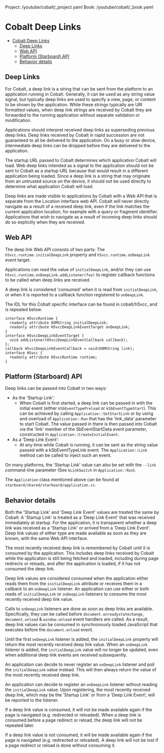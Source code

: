 Project: /youtube/cobalt/_project.yaml
Book: /youtube/cobalt/_book.yaml

# Cobalt Deep Links

- [Cobalt Deep Links](#cobalt-deep-links)
  - [Deep Links](#deep-links)
  - [Web API](#web-api)
  - [Platform (Starboard) API](#platform-starboard-api)
  - [Behavior details](#behavior-details)
## Deep Links

For Cobalt, a deep link is a string that can be sent from the platform to an
application running in Cobalt. Generally, it can be used as any string value
signal, but typically deep links are used to specify a view, page, or content
to be shown by the application. While these strings typically are URI formatted
values, when deep link strings are received by Cobalt they are forwarded to the
running application without separate validation or modification.

Applications should interpret received deep links as superseding previous deep
links. Deep links received by Cobalt in rapid succession are not guaranteed to
all be delivered to the application. On a busy or slow device, intermediate
deep links can be dropped before they are delivered to the application.

The startup URL passed to Cobalt determines which application Cobalt will load.
Web deep links intended as a signal to the application should not be sent to
Cobalt as a startup URL because that would result in a different application
being loaded. Since a deep link is a string that may originate from an
untrusted source on the device, it should not be used directly to determine
what application Cobalt will load.

Deep links are made visible to applications by Cobalt with a Web API that is
separate from the Location interface web API. Cobalt will never directly
navigate as a result of a received deep link, even if the link matches the
current application location, for example with a query or fragment identifier.
Applications that wish to navigate as a result of incoming deep links should do
so explicitly when they are received.

## Web API

The deep link Web API consists of two parts: The
`h5vcc.runtime.initialDeepLink` property and `h5vcc.runtime.onDeepLink` event
target.

Applications can read the value of `initialDeepLink`, and/or they can use
`h5vcc.runtime.onDeepLink.addListener(foo)` to register callback functions to
be called when deep links are received.

A deep link is considered 'consumed' when it is read from `initialDeepLink`, or
when it is reported to a callback function registered to `onDeepLink`.

The IDL for this Cobalt specific interface can be found in cobalt/h5vcc, and is
repeated below.

```
interface H5vccRuntime {
  readonly attribute DOMString initialDeepLink;
  readonly attribute H5vccDeepLinkEventTarget onDeepLink;
}
interface H5vccDeepLinkEventTarget {
  void addListener(H5vccDeepLinkEventCallback callback);
};
callback H5vccDeepLinkEventCallback = void(DOMString link);
interface H5vcc {
  readonly attribute H5vccRuntime runtime;
}
```

## Platform (Starboard) API

Deep links can be passed into Cobalt in two ways:
 * As the 'Startup Link':
   * When Cobalt is first started, a deep link can be passed in with the
     initial event (either `kSbEventTypePreload` or `kSbEventTypeStart`). This
     can be achieved by calling `Application::SetStartLink` or by using and
     overload of `Application::Run` that has the 'link_data' parameter to start
     Cobalt. The value passed in there is then passed into Cobalt via the
     'link' member of the SbEventStartData event parameter, constructed in
     `Application::CreateInitialEvent`.
 * As a 'Deep Link Event':
   * At any time while Cobalt is running, it can be sent as the string value
     passed with a kSbEventTypeLink event. The `Application::Link` method can
     be called to inject such an event.

On many platforms, the 'Startup Link' value can also be set with the `--link`
command-line parameter (See `kLinkSwitch` in `Application::Run`).

The `Application` class mentioned above can be found at
`starboard/shared/starboard/application.cc`.

## Behavior details

Both the 'Startup Link' and 'Deep Link Event' values are treated the same by
Cobalt: A 'Startup Link' is treated as a 'Deep Link Event' that was received
immediately at startup. For the application, it is transparent whether a deep
link was received as a 'Startup Link' or arrived from a 'Deep Link Event'. Deep
link values of either type are made available as soon as they are known, with
the same Web API interface.

The most recently received deep link is remembered by Cobalt until it is
consumed by the application. This includes deep links received by Cobalt while
the application is still being fetched and loaded, including during page
redirects or reloads, and after the application is loaded, if it has not
consumed the deep link.

Deep link values are considered consumed when the application either reads them
from the `initialDeepLink` attribute or receives them in a callback to an
`onDeepLink` listener. An application can use either or both reads of
`initialDeepLink` or `onDeepLink` listeners to consume the most recently
received deep link value.

Calls to `onDeepLink` listeners are done as soon as deep links are available.
Specifically, they can be called before `document.onreadystatechange`,
`document.onload` & `window.onload` event handlers are called. As a result,
deep link values can be consumed in synchronously loaded JavaScript that
executes before the `document.onload` event.

Until the first `onDeepLink` listener is added, the `initialDeepLink` property
will return the most recently received deep link value. When an `onDeepLink`
listener is added, the `initialDeepLink` value will no longer be updated, even
when additional deep link events are received subsequently.

An application can decide to never register an `onDeepLink` listener and poll
the `initialDeepLink` value instead. This will then always return the value of
the most recently received deep link.

An application can decide to register an `onDeepLink` listener without reading
the `initialDeepLink` value. Upon registering, the most recently received deep
link, which may be the 'Startup Link' or from a 'Deep Link Event', will be
reported to the listener.

If a deep link value is consumed, it will not be made available again if the
page is navigated (e.g. redirected or reloaded). When a deep link is consumed
before a page redirect or reload, the deep link will not be repeated later.

If a deep link value is not consumed, it will be made available again if the
page is navigated (e.g. redirected or reloaded). A deep link will not be lost
if a page redirect or reload is done without consuming it.
